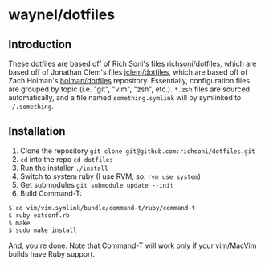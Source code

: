 # waynel/dotfiles

## Introduction

These dotfiles are based off of Rich Soni's files [richsoni/dotfiles](https://github.com/richsoni/dotfiles), which are based off of Jonathan Clem's files [jclem/dotfiles](https://github.com/jclem/dotfiles), which are based off of Zach Holman's [holman/dotfiles](https://github.com/holman/dotfiles) repository. Essentially, configuration files are grouped by topic (i.e. "git", "vim", "zsh", etc.). `*.zsh` files are sourced automatically, and a file named `something.symlink` will by symlinked to `~/.something`.

## Installation

1. Clone the repository `git clone git@github.com:richsoni/dotfiles.git`
2. `cd` into the repo `cd dotfiles`
3. Run the installer `./install`
4. Switch to system ruby (I use RVM, so: `rvm use system`)
5. Get submodules `git submodule update --init`
6. Build Command-T:

```bash
$ cd vim/vim.symlink/bundle/command-t/ruby/command-t
$ ruby extconf.rb
$ make
$ sudo make install
```

And, you're done. Note that Command-T will work only if your vim/MacVim builds have Ruby support.
